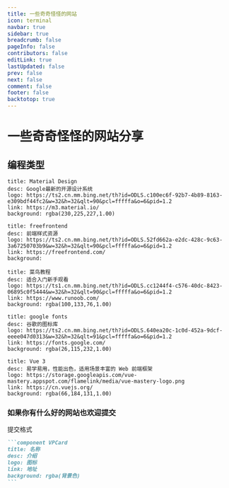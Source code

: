 ```yaml
---
title: 一些奇奇怪怪的网站
icon: terminal
navbar: true
sidebar: true
breadcrumb: false
pageInfo: false
contributors: false
editLink: true
lastUpdated: false
prev: false
next: false
comment: false
footer: false
backtotop: true
---
```


# 一些奇奇怪怪的网站分享

## 编程类型

```component VPCard
title: Material Design
desc: Google最新的开源设计系统
logo: https://ts2.cn.mm.bing.net/th?id=ODLS.c100ec6f-92b7-4b89-8163-e309bdf44fc2&w=32&h=32&qlt=90&pcl=fffffa&o=6&pid=1.2
link: https://m3.material.io/
background: rgba(230,225,227,1.00)
```

```component VPCard
title: freefrontend
desc: 前端样式资源
logo: https://ts2.cn.mm.bing.net/th?id=ODLS.52fd662a-e2dc-428c-9c63-3a67250703b9&w=32&h=32&qlt=90&pcl=fffffa&o=6&pid=1.2
link: https://freefrontend.com/
background:
```

```component VPCard
title: 菜鸟教程
desc: 适合入门新手观看
logo: https://ts1.cn.mm.bing.net/th?id=ODLS.cc1244f4-c576-40dc-8423-06895c0f5444&w=32&h=32&qlt=90&pcl=fffffa&o=6&pid=1.2
link: https://www.runoob.com/
background: rgba(100,133,76,1.00)
```

```component VPCard
title: google fonts
desc: 谷歌的图标库
logo: https://ts2.cn.mm.bing.net/th?id=ODLS.640ea20c-1c0d-452a-9dcf-eeee047d0313&w=32&h=32&qlt=91&pcl=fffffa&o=6&pid=1.2
link: https://fonts.google.com/
background: rgba(26,115,232,1.00)
```

```component VPCard
title: Vue 3
desc: 易学易用，性能出色，适用场景丰富的 Web 前端框架
logo: https://storage.googleapis.com/vue-mastery.appspot.com/flamelink/media/vue-mastery-logo.png
link: https://cn.vuejs.org/
background: rgba(66,184,131,1.00)
```

### 如果你有什么好的网站也欢迎提交

提交格式

````markdown
```component VPCard
title: 名称
desc: 介绍
logo: 图标
link: 地址
background: rgba(背景色)
```
````
